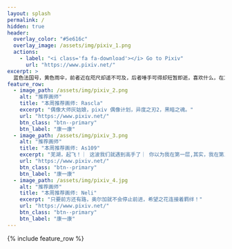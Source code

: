 ```yaml
---
layout: splash
permalink: /
hidden: true
header:
  overlay_color: "#5e616c"
  overlay_image: /assets/img/pixiv_1.png
  actions:
    - label: "<i class='fa fa-download'></i> Go to Pixiv"
      url: "https://www.pixiv.net/"
excerpt: >
  蓝色法国号，黄色雨伞，前者近在咫尺却遥不可及，后者唾手可得却短暂即逝，喜欢什么，在意什么。<br />
feature_row:
  - image_path: /assets/img/pixiv_2.png
    alt: "推荐画师"
    title: "本周推荐画师: Rascla"
    excerpt: "偶像大师灰姑娘，pixiv 偶像计划，异度之刃2，黑暗之魂。"
    url: "https://www.pixiv.net/"
    btn_class: "btn--primary"
    btn_label: "康一康"
  - image_path: /assets/img/pixiv_3.png
    alt: "推荐画师"
    title: "本周推荐画师: As109"
    excerpt: "芜湖，起飞！｜ 这波我们就遇到高手了｜ 你以为我在第一层,其实，我在第五层。"
    url: "https://www.pixiv.net/"
    btn_class: "btn--primary"
    btn_label: "康一康"
  - image_path: /assets/img/pixiv_4.jpg
    alt: "推荐画师"
    title: "本周推荐画师: Neli"
    excerpt: "只要前方还有路，奥尔加就不会停止前进，希望之花连接着羁绊！"
    url: "https://www.pixiv.net/"
    btn_class: "btn--primary"
    btn_label: "康一康"      
---
```


{% include feature_row %}